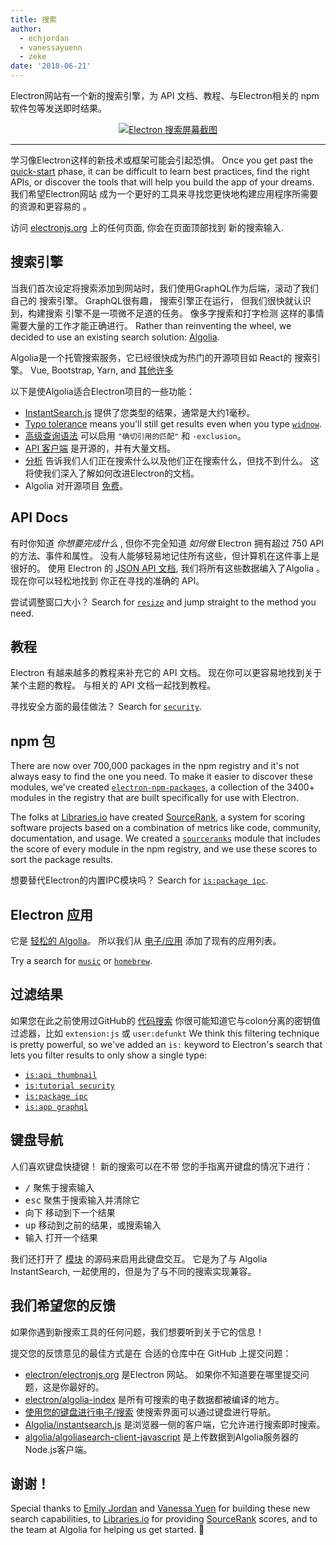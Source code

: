 ```yaml
---
title: 搜索
author:
  - echjordan
  - vanessayuenn
  - zeke
date: '2018-06-21'
---
```


Electron网站有一个新的搜索引擎，为 API 文档、教程、与Electron相关的 npm 软件包等发送即时结果。

<figure>
  <a href="https://electronjs.org/?query=resize" style="display: block; text-align: center;">
    <img class="screenshot" src="https://user-images.githubusercontent.com/2289/41683719-417ca80a-7490-11e8-9a52-fb145f4251ba.png" alt="Electron 搜索屏幕截图">
  </a>
</figure>

---

学习像Electron这样的新技术或框架可能会引起恐惧。 Once you get past the [quick-start][] phase, it can be difficult to learn best practices, find the right APIs, or discover the tools that will help you build the app of your dreams. 我们希望Electron网站 成为一个更好的工具来寻找您更快地构建应用程序所需要的资源和更容易的 。

访问 [electronjs.org](https://electronjs.org) 上的任何页面, 你会在页面顶部找到 新的搜索输入.

## 搜索引擎

当我们首次设定将搜索添加到网站时，我们使用GraphQL作为后端，滚动了我们自己的 搜索引擎。 GraphQL很有趣， 搜索引擎正在运行， 但我们很快就认识到，构建搜索 引擎不是一项微不足道的任务。 像多字搜索和打字检测 这样的事情需要大量的工作才能正确进行。 Rather than reinventing the wheel, we decided to use an existing search solution: [Algolia][].

Algolia是一个托管搜索服务，它已经很快成为热门的开源项目如 React的 搜索引擎。 Vue, Bootstrap, Yarn, and [其他许多](https://community.algolia.com/docsearch/)

以下是使Algolia适合Electron项目的一些功能：

- [InstantSearch.js](https://community.algolia.com/instantsearch.js) 提供了您类型的结果，通常是大约1毫秒。
- [Typo tolerance](https://www.algolia.com/doc/guides/textual-relevance/typo-tolerance/) means you'll still get results even when you type [`widnow`][].
- [高级查询语法](https://www.algolia.com/doc/api-reference/api-parameters/advancedSyntax/) 可以启用 `"确切引用的匹配"` 和 `-exclusion`。
- [API 客户端](https://www.algolia.com/doc/api-client/javascript/getting-started/) 是开源的，并有大量文档。
- [分析](https://www.algolia.com/doc/guides/analytics/analytics-overview/) 告诉我们人们正在搜索什么以及他们正在搜索什么，但找不到什么。 这将使我们深入了解如何改进Electron的文档。
- Algolia 对开源项目 [免费](https://www.algolia.com/for-open-source)。

## API Docs

有时你知道 *你想要完成什么* , 但你不完全知道 *如何做* Electron 拥有超过 750 API 的方法、事件和属性。 没有人能够轻易地记住所有这些，但计算机在这件事上是很好的。 使用 Electron 的 [JSON API 文档](https://electronjs.org/blog/api-docs-json-schema), 我们将所有这些数据编入了Algolia 。 现在你可以轻松地找到 你正在寻找的准确的 API。

尝试调整窗口大小？ Search for [`resize`][] and jump straight to the method you need.

## 教程

Electron 有越来越多的教程来补充它的 API 文档。 现在你可以更容易地找到关于某个主题的教程。 与相关的 API 文档一起找到教程。

寻找安全方面的最佳做法？ Search for [`security`][].

## npm 包

There are now over 700,000 packages in the npm registry and it's not always easy to find the one you need. To make it easier to discover these modules, we've created [`electron-npm-packages`][], a collection of the 3400+ modules in the registry that are built specifically for use with Electron.

The folks at [Libraries.io][] have created [SourceRank][], a system for scoring software projects based on a combination of metrics like code, community, documentation, and usage. We created a [`sourceranks`][] module that includes the score of every module in the npm registry, and we use these scores to sort the package results.

想要替代Electron的内置IPC模块吗？ Search for [`is:package ipc`][].

## Electron 应用

它是 [轻松的 Algolia](https://github.com/electron/algolia-indices)。 所以我们从 [电子/应用](https://github.com/electron/apps) 添加了现有的应用列表。

Try a search for [`music`][] or [`homebrew`][].

## 过滤结果

如果您在此之前使用过GitHub的 [代码搜索](https://github.com/search) 你很可能知道它与colon分离的密钥值过滤器，比如 `extension:js` 或 `user:defunkt` We think this filtering technique is pretty powerful, so we've added an `is:` keyword to Electron's search that lets you filter results to only show a single type:

- [`is:api thumbnail`][]
- [`is:tutorial security`][]
- [`is:package ipc`][]
- [`is:app graphql`][]

## 键盘导航

人们喜欢键盘快捷键！ 新的搜索可以在不带 您的手指离开键盘的情况下进行：

- <kbd>/</kbd> 聚焦于搜索输入
- <kbd>esc</kbd> 聚焦于搜索输入并清除它
- <kbd>向下</kbd> 移动到下一个结果
- <kbd>up</kbd> 移动到之前的结果，或搜索输入
- <kbd>输入</kbd> 打开一个结果

我们还打开了 [模块](https://github.com/electron/search-with-your-keyboard/) 的源码来启用此键盘交互。 它是为了与 Algolia InstantSearch, 一起使用的，但是为了与不同的搜索实现兼容。

## 我们希望您的反馈

如果你遇到新搜索工具的任何问题，我们想要听到关于它的信息！

提交您的反馈意见的最佳方式是在 合适的仓库中在 GitHub 上提交问题：

- [electron/electronjs.org](https://github.com/electron/electronjs.org) 是Electron 网站。 如果你不知道要在哪里提交问题，这是你最好的。
- [electron/algolia-index](https://github.com/electron/algolia-indices) 是所有可搜索的电子数据都被编译的地方。
- [使用您的键盘进行电子/搜索](https://github.com/electron/search-with-your-keyboard) 使搜索界面可以通过键盘进行导航。
- [Algolia/instantsearch.js](https://github.com/algolia/instantsearch.js) 是浏览器一侧的客户端，它允许进行搜索即时搜索。
- [algolia/algoliasearch-client-javascript](https://github.com/algolia/algoliasearch-client-javascript) 是上传数据到Algolia服务器的Node.js客户端。

## 谢谢！

Special thanks to [Emily Jordan](https://github.com/echjordan) and [Vanessa Yuen](https://github.com/vanessayuenn) for building these new search capabilities, to [Libraries.io][] for providing [SourceRank][] scores, and to the team at Algolia for helping us get started. 🍹

[`electron-npm-packages`]: https://ghub.io/electron-npm-packages
[`homebrew`]: https://electronjs.org/?query=homebrew
[`is:api thumbnail`]: https://electronjs.org/?query=is%3Aapi%20thumbnail
[`is:app graphql`]: https://electronjs.org/?query=is%3Aapp%20graphql
[`is:package ipc`]: https://electronjs.org/?query=is%3Apackage%20ipc
[`is:tutorial security`]: https://electronjs.org/?query=is%3Atutorial%20security
[`music`]: https://electronjs.org/?query=music
[`resize`]: https://electronjs.org/?query=resize
[`security`]: https://electronjs.org/?query=security
[`sourceranks`]: https://github.com/nice-registry/sourceranks
[`widnow`]: https://electronjs.org/?query=widnow
[Algolia]: https://algolia.com
[Libraries.io]: https://libraries.io
[quick-start]: https://github.com/electron/electron-quick-start
[SourceRank]: https://docs.libraries.io/overview.html#sourcerank